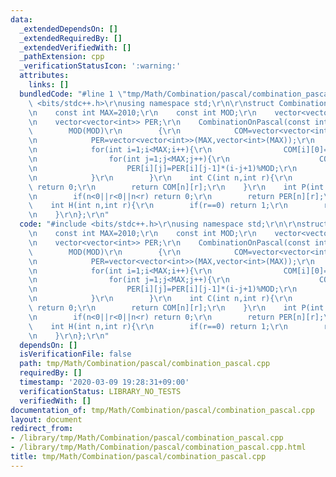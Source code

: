 ```yaml
---
data:
  _extendedDependsOn: []
  _extendedRequiredBy: []
  _extendedVerifiedWith: []
  _pathExtension: cpp
  _verificationStatusIcon: ':warning:'
  attributes:
    links: []
  bundledCode: "#line 1 \"tmp/Math/Combination/pascal/combination_pascal.cpp\"\n#include\
    \ <bits/stdc++.h>\r\nusing namespace std;\r\n\r\nstruct CombinationOnPascal{\r\
    \n    const int MAX=2010;\r\n    const int MOD;\r\n    vector<vector<int>> COM;\r\
    \n    vector<vector<int>> PER;\r\n    CombinationOnPascal(const int MOD):\r\n\
    \        MOD(MOD)\r\n        {\r\n            COM=vector<vector<int>>(MAX,vector<int>(MAX));\r\
    \n            PER=vector<vector<int>>(MAX,vector<int>(MAX));\r\n            COM[0][0]=PER[0][0]=1;\r\
    \n            for(int i=1;i<MAX;i++){\r\n                COM[i][0]=PER[i][0]=1;\r\
    \n                for(int j=1;j<MAX;j++){\r\n                    COM[i][j]=(COM[i-1][j-1]+COM[i-1][j])%MOD;\r\
    \n                    PER[i][j]=PER[i][j-1]*(i-j+1)%MOD;\r\n                }\r\
    \n            }\r\n        }\r\n    int C(int n,int r){\r\n        if(n<0||r<0||n<r)\
    \ return 0;\r\n        return COM[n][r];\r\n    }\r\n    int P(int n,int r){\r\
    \n        if(n<0||r<0||n<r) return 0;\r\n        return PER[n][r];\r\n    }\r\n\
    \    int H(int n,int r){\r\n        if(r==0) return 1;\r\n        return C(n+r-1,r);\r\
    \n    }\r\n};\r\n"
  code: "#include <bits/stdc++.h>\r\nusing namespace std;\r\n\r\nstruct CombinationOnPascal{\r\
    \n    const int MAX=2010;\r\n    const int MOD;\r\n    vector<vector<int>> COM;\r\
    \n    vector<vector<int>> PER;\r\n    CombinationOnPascal(const int MOD):\r\n\
    \        MOD(MOD)\r\n        {\r\n            COM=vector<vector<int>>(MAX,vector<int>(MAX));\r\
    \n            PER=vector<vector<int>>(MAX,vector<int>(MAX));\r\n            COM[0][0]=PER[0][0]=1;\r\
    \n            for(int i=1;i<MAX;i++){\r\n                COM[i][0]=PER[i][0]=1;\r\
    \n                for(int j=1;j<MAX;j++){\r\n                    COM[i][j]=(COM[i-1][j-1]+COM[i-1][j])%MOD;\r\
    \n                    PER[i][j]=PER[i][j-1]*(i-j+1)%MOD;\r\n                }\r\
    \n            }\r\n        }\r\n    int C(int n,int r){\r\n        if(n<0||r<0||n<r)\
    \ return 0;\r\n        return COM[n][r];\r\n    }\r\n    int P(int n,int r){\r\
    \n        if(n<0||r<0||n<r) return 0;\r\n        return PER[n][r];\r\n    }\r\n\
    \    int H(int n,int r){\r\n        if(r==0) return 1;\r\n        return C(n+r-1,r);\r\
    \n    }\r\n};\r\n"
  dependsOn: []
  isVerificationFile: false
  path: tmp/Math/Combination/pascal/combination_pascal.cpp
  requiredBy: []
  timestamp: '2020-03-09 19:28:31+09:00'
  verificationStatus: LIBRARY_NO_TESTS
  verifiedWith: []
documentation_of: tmp/Math/Combination/pascal/combination_pascal.cpp
layout: document
redirect_from:
- /library/tmp/Math/Combination/pascal/combination_pascal.cpp
- /library/tmp/Math/Combination/pascal/combination_pascal.cpp.html
title: tmp/Math/Combination/pascal/combination_pascal.cpp
---
```


